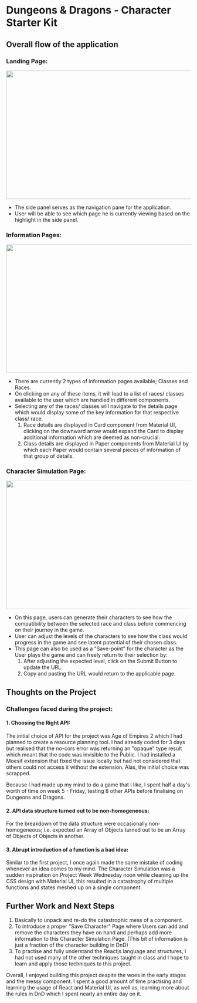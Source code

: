 # Dungeons & Dragons - Character Starter Kit
## Overall flow of the application
### Landing Page:
<img src="https://drive.google.com/uc?export=view&id=1lQGsXtQTRXjcGG9DY4iYq_ecevmYIWDh" width="700" height="350">

* The side panel serves as the navigation pane for the application.
* User will be able to see which page he is currently viewing based on the highlight in the side panel.

### Information Pages:
<img src="https://drive.google.com/uc?export=view&id=12zvnO5PqPdCSDnh-EbiMc1ymJ35gl1Be" width="700" height="350">

* There are currently 2 types of information pages available; Classes and Races. 
* On clicking on any of these items, it will lead to a list of races/ classes available to the user which are handled in different components. 
* Selecting any of the races/ classes will navigate to the details page which would display some of the key information for that respective class/ race.  
  1.  Race details are displayed in Card component from Material UI, clicking on the downward arrow would expand the Card to display additional information which are deemed as non-crucial.
  2.  Class details are displayed in Paper components from Material UI by which each Paper would contain several pieces of information of that group of details.

### Character Simulation Page:
<img src="https://drive.google.com/uc?export=view&id=1Eox4QyMQwUhM2-l35-cfcx97R9H3kV67" width="700" height="350">

* On this page, users can generate their characters to see how the compatibility between the selected race and class before commencing on their journey in the game.
* User can adjust the levels of the characters to see how the class would progress in the game and see latent potential of their chosen class.
* This page can also be used as a "Save-point" for the character as the User plays the game and can freely return to their selection by:
  1. After adjusting the expected level, click on the Submit Button to update the URL.
  2. Copy and pasting the URL would return to the applicable page.

## Thoughts on the Project
### Challenges faced during the project:

#### 1. Choosing the Right API:
The initial choice of API for the project was Age of Empires 2 which I had planned to create a resource planning tool. I had already coded for 3 days but realised that the no-cors error was returning an "opaque" type result which meant that the code was invisible to the Public. I had installed a Moesif extension that fixed the issue locally but had not considered that others could not access it without the extension. Alas, the initial choice was scrapped. 

Because I had made up my mind to do a game that I like, I spent half a day's worth of time on week 5 - Friday, testing 8 other APIs before finalising on Dungeons and Dragons.

#### 2. API data structure turned out to be non-homogeneous:
For the breakdown of the data structure were occasionally non-homogeneous; i.e. expected an Array of Objects turned out to be an Array of Objects of Objects in another.

#### 3. Abrupt introduction of a function is a bad idea:
Similar to the first project, I once again made the same mistake of coding whenever an idea comes to my mind. The Character Simulation was a sudden inspiration on Project Week Wednesday noon while cleaning up the CSS design with Material UI, this resulted in a catastrophy of multiple functions and states meshed up on a single component.

## Further Work and Next Steps

1. Basically to unpack and re-do the catastrophic mess of a component. 
2. To introduce a proper "Save Character" Page where Users can add and remove the characters they have on hand and perhaps add more information to this Character Simulation Page. (This bit of information is just a fraction of the character building in DnD)
3. To practise and fully understand the Reactjs language and structures, I had not used many of the other techniques taught in class and I hope to learn and apply those techniques to this project.

Overall, I enjoyed building this project despite the woes in the early stages and the messy component. I spent a good amount of time practising and learning the usage of React and Material UI, as well as, learning more about the rules in DnD which I spent nearly an entire day on it.
